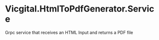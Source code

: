 # Vicgital.HtmlToPdfGenerator.Service
Grpc service that receives an HTML Input and returns a PDF file
